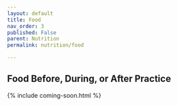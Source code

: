 ```yaml
---
layout: default
title: Food
nav_order: 3
published: False
parent: Nutrition
permalink: nutrition/food

---
```


## Food Before, During, or After Practice

{% include coming-soon.html %}
